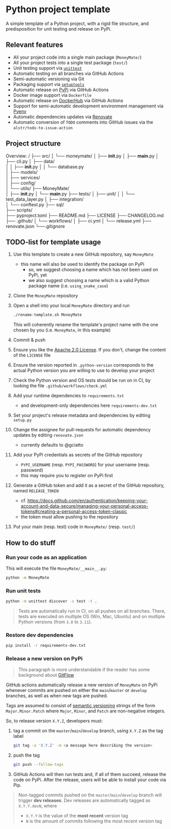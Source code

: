 # Python project template

A simple template of a Python project, with a rigid file structure, and predisposition for unit testing and release on PyPi.

## Relevant features

- All your project code into a single main package (`MoneyMate/`)
- All your project tests into a single test package (`test/`)
- Unit testing support via [`unittest`](https://docs.python.org/3/library/unittest.html)
- Automatic testing on all branches via GitHub Actions
- Semi-automatic versioning via Git
- Packaging support via [`setuptools`](https://setuptools.pypa.io/en/latest/setuptools.html)
- Automatic release on [PyPi](https://pypi.org/) via GitHub Actions
- Docker image support via `Dockerfile`
- Automatic release on [DockerHub](https://hub.docker.com/) via GitHub Actions
- Support for semi-automatic development environment management via [Pyenv](https://github.com/pyenv/pyenv)
- Automatic dependencies updates via [Renovate](https://docs.renovatebot.com/)
- Automatic conversion of `TODO` comments into GitHub issues via the `alstr/todo-to-issue-action`

## Project structure 

Overview:
<root>/
├── src/
│   └── moneymate/
│       ├── __init__.py
│       ├── __main__.py
│       ├── cli.py
│       ├── data/                 
│       │   ├── __init__.py
│       │   └── database.py       
│       ├── models/               
│       ├── services/             
│       ├── config/               
│       └── utils/
├── MoneyMate/                   
│   ├── __init__.py
│   └── __main__.py
├── tests/
│   ├── unit/
│   │   └── test_data_layer.py
│   ├── integration/              
│   └── conftest.py
├── sql/                        
├── scripts/                      
├── pyproject.toml
├── README.md
├── LICENSE
├── CHANGELOG.md
├── .github/
│   └── workflows/
│       ├── ci.yml
│       └── release.yml
├── renovate.json
└──.gitignore

## TODO-list for template usage

1. Use this template to create a new GitHub repository, say `MoneyMate`
    - this name will also be used to identify the package on PyPi
        + so, we suggest choosing a name which has not been used on PyPi, yet
        + we also suggest choosing a name which is a valid Python package name (i.e. `using_snake_case`)

2. Clone the `MoneyMate` repository

3. Open a shell into your local `MoneyMate` directory and run 
    ```bash
    ./rename-template.sh MoneyMate
    ``` 
    
    This will coherently rename the template's project name with the one chosen by you (i.e. `MoneyMate`, in this example)

4. Commit & push

5. Ensure you like the [Apache 2.0 License](https://www.apache.org/licenses/LICENSE-2.0.html). If you don't, change the content of the `LICENSE` file

6. Ensure the version reported in `.python-version` corresponds to the actual Python version you are willing to use to develop your project

7. Check the Python version and OS tests should be run on in CI, by looking the file `.github/workflows/check.yml`

8. Add your runtime dependencies to `requirements.txt`
    + and development-only dependencies here `requirements-dev.txt`

9. Set your project's release metadata and dependencies by editing `setup.py`

10. Change the assignee for pull-requests for automatic dependency updates by editing `renovate.json`
    + currently defaults to @gciatto

11. Add your PyPi credentials as secrets of the GitHub repository 
    - `PYPI_USERNAME` (resp. `PYPI_PASSWORD`) for your username (resp. password)
    - this may require you to register on PyPi first

12. Generate a GitHub token and add it as a secret of the GitHub repository, named `RELEASE_TOKEN`
    - cf. <https://docs.github.com/en/authentication/keeping-your-account-and-data-secure/managing-your-personal-access-tokens#creating-a-personal-access-token-classic>
    - the token must allow pushing to the repository

13. Put your main (resp. test) code in `MoneyMate/` (resp. `test/`)

## How to do stuff

### Run your code as an application

This will execute the file `MoneyMate/__main__.py`:
```bash
python -m MoneyMate 
```

### Run unit tests

```bash
python -m unittest discover -s test -t .
```

> Tests are automatically run in CI, on all pushes on all branches.
> There, tests are executed on multiple OS (Win, Mac, Ubuntu) and on multiple Python versions (from `3.8` to `3.11`).

### Restore dev dependencies

```bash
pip install -r requirements-dev.txt
```

### Release a new version on PyPi

> This paragraph is more understandable if the reader has some background about [GitFlow](https://www.atlassian.com/git/tutorials/comparing-workflows/gitflow-workflow)

GitHub actions automatically release a new version of `MoneyMate` on PyPi whenever commits are pushed on either the `main`/`master` or `develop` branches, as well as when new tags are pushed.

Tags are assumed to consist of [semantic versioning](https://semver.org/) strings of the form `Major.Minor.Patch` where `Major`, `Minor`, and `Patch` are non-negative integers.

So, to release version `X.Y.Z`, developers must:

1. tag a commit on the `master`/`main`/`develop` branch, using `X.Y.Z` as the tag label
    ```bash
    git tag -a 'X.Y.Z' -m <a message here describing the version>
    ```

2. push the tag
    ```bash
    git push --follow-tags
    ```

3. GitHub Actions will then run tests and, if all of them succeed, release the code on PyPi.
After the release, users will be able to install your code via Pip.

> Non-tagged commits pushed on the `master`/`main`/`develop` branch will trigger __dev releases__.
> Dev releases are automatically tagged as `X.Y.Y.devN`, where
> - `X.Y.Y` is the value of the __most recent__ version tag
> - `N` is the amount of commits following the most recent version tag 
